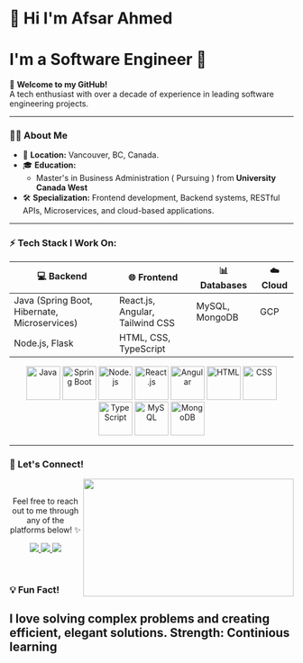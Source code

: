 # 👋 Hi I'm Afsar Ahmed  
# I'm a Software Engineer 🚀

🌟 **Welcome to my GitHub!**  
A tech enthusiast with over a decade of experience in leading software engineering projects.

---

### 👨‍💻 About Me
- 📍 **Location:** Vancouver, BC, Canada.
- 🎓 **Education:** 
  - Master's in Business Administration ( Pursuing ) from **University Canada West** 
- 🛠️ **Specialization:** Frontend development, Backend systems, RESTful APIs, Microservices, and cloud-based applications.

---

### ⚡ Tech Stack I Work On:

| 💻 Backend      | 🌐 Frontend           | 📊 Databases        | ☁️ Cloud          |
|------------------|-----------------------|---------------------|-------------------|
| Java (Spring Boot, Hibernate, Microservices) | React.js, Angular, Tailwind CSS | MySQL, MongoDB | GCP |
| Node.js, Flask   | HTML, CSS, TypeScript |                     |                   |


<p align="center">
  <!-- Backend -->
  <img src="https://cdn.jsdelivr.net/gh/devicons/devicon/icons/java/java-original.svg" alt="Java" width="60" height="60"/>
  <img src="https://cdn.jsdelivr.net/gh/devicons/devicon/icons/spring/spring-original.svg" alt="Spring Boot" width="60" height="60"/>
  <img src="https://cdn.jsdelivr.net/gh/devicons/devicon/icons/nodejs/nodejs-original.svg" alt="Node.js" width="60" height="60"/>

  <!-- Frontend -->
  <img src="https://cdn.jsdelivr.net/gh/devicons/devicon/icons/react/react-original.svg" alt="React.js" width="60" height="60"/>
  <img src="https://cdn.jsdelivr.net/gh/devicons/devicon/icons/angularjs/angularjs-original.svg" alt="Angular" width="60" height="60"/>
  <img src="https://cdn.jsdelivr.net/gh/devicons/devicon/icons/html5/html5-original.svg" alt="HTML" width="60" height="60"/>
  <img src="https://cdn.jsdelivr.net/gh/devicons/devicon/icons/css3/css3-original.svg" alt="CSS" width="60" height="60"/>
  <img src="https://cdn.jsdelivr.net/gh/devicons/devicon/icons/typescript/typescript-original.svg" alt="TypeScript" width="60" height="60"/>

  <!-- Databases -->
  <img src="https://cdn.jsdelivr.net/gh/devicons/devicon/icons/mysql/mysql-original.svg" alt="MySQL" width="60" height="60"/>
  <img src="https://cdn.jsdelivr.net/gh/devicons/devicon/icons/mongodb/mongodb-original.svg" alt="MongoDB" width="60" height="60"/>
</p>



---

### 🔗 Let's Connect!

<div align="center">
  <img src="https://i.imgur.com/KXx0cCx.gif" align="right" width="373.5px" height="208.5px">
</div>
<br>
<p align="center">Feel free to reach out to me through any of the platforms below! ✨</p>

<p align="center">
  <a href="https://www.linkedin.com/in/afsarahmed/" target="_blank">
    <img src="https://img.shields.io/badge/LinkedIn%20-%230077B5.svg?&style=for-the-badge&logo=linkedin&logoColor=white"/>
  </a> 
  <a href="mailto:afsar_optimistic@yahoo.com" target="_blank">
    <img src="https://img.shields.io/badge/Email%20-%23D14836.svg?&style=for-the-badge&logo=gmail&logoColor=white"/>
  </a> 
  <a href="https://github.com/afsarzan/" target="_blank">
    <img src="https://img.shields.io/badge/GitHub%20-%23181717.svg?&style=for-the-badge&logo=github&logoColor=white"/>
  </a> 
</p>
<br>




### 💡 Fun Fact!
I love solving complex problems and creating efficient, elegant solutions.
Strength: Continious learning
---

